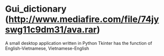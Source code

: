 # Gui_dictionary   (http://www.mediafire.com/file/74jyswg11c9dm31/ava.rar)
A small desktop application written in Python Tkinter has the function of English-Vietnamese, Vietnamese-English
